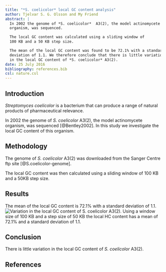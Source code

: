 ```yaml
---
title: "*S. coelicolor* local GC content analysis"
author: Tjelvar S. G. Olsson and My Friend
abstract: |
  In 2002 the genome of *S. coelicolor*  A3(2), the model actinomycete
  organism, was sequenced.

  The local GC content was calculated using a sliding window of
  100 KB and a 50 KB step size.

  The mean of the local GC content was found to be 72.1% with a standard
  deviation of 1.1. We therefore conclude that there is little variation
  in the local GC content of *S. coelicolor* A3(2).
date: 25 July 2016
bibliography: references.bib
csl: nature.csl
---
```

## Introduction

*Streptomyces coelicolor* is a bacterium that can produce a range of natural products of pharmaceutical relevance. 

In 2002 the genome of *S. coelicolor* A3(2), the model actinomycete organism, was sequenced [@Bentley2002]. In this study we investigate the local GC content of this organism.

## Methodology

The genome of *S. coelicolor* A3(2) was downloaded from the Sanger Centre ftp site [@S.coelicolor-genome].

The local GC content was then calculated using a sliding window of 100 KB and a 50KB step size.

## Results

The mean of the local GC content is 72.1% with a standard deviation of 1.1.
![**Variation in the local GC content of *S. coelicolor* A3(2).** Using a window size of 100 KB and a step size of 50 KB the local HC content has a mean of 72.1% and a standard deviation of 1.1.](local_gc_content.png)

## Conclusion

There is little variation in the local GC content of *S. coelicolor* A3(2).

## References
